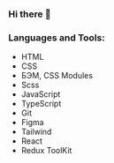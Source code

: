 ### Hi there 👋

  <h3 align="left">Languages and Tools:</h3>
    <ul align="left">
      <li>HTML</li>
      <li>CSS</li>
      <li>БЭМ, CSS Modules</li>
      <li>Scss</li>
      <li>JavaScript</li>
      <li>TypeScript</li>
      <li>Git</li>
      <li>Figma</li>
      <li>Tailwind</li>
      <li>React</li>
      <li>Redux ToolKit</li>
    </ul>
